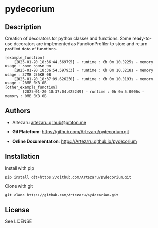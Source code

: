 # pydecorium

## Description

Creation of decorators for python classes and functions.
Some ready-to-use decorators are implemented as FunctionProfiler to store and return profiled data of functions.

```
[example_function]
    [2025-01-20 18:36:44.569795] - runtime : 0h 0m 10.0225s - memory usage : 38MB 380KB 0B
    [2025-01-20 18:36:54.597933] - runtime : 0h 0m 10.0218s - memory usage : 37MB 256KB 0B
    [2025-01-20 18:37:09.626250] - runtime : 0h 0m 10.0193s - memory usage : 28MB 0KB 0B
[other_example_function]
        [2025-01-20 18:37:04.625249] - runtime : 0h 0m 5.0006s - memory : 0MB 0KB 0B
```

## Authors

- Artezaru <artezaru.github@proton.me>

- **Git Plateform**: https://github.com/Artezaru/pydecorium.git
- **Online Documentation**: https://Artezaru.github.io/pydecorium

## Installation

Install with pip

```
pip install git+https://github.com/Artezaru/pydecorium.git
```

Clone with git

```
git clone https://github.com/Artezaru/pydecorium.git
```

## License

See LICENSE
